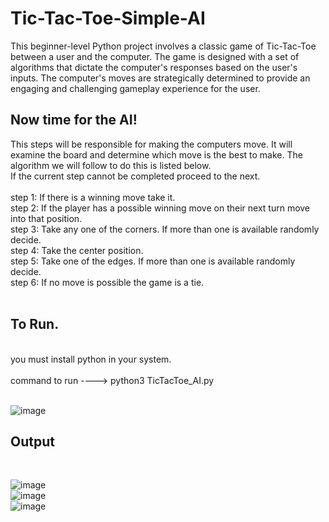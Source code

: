 # Tic-Tac-Toe-Simple-AI <br>

This beginner-level Python project involves a classic game of Tic-Tac-Toe between a user and the computer. The game is designed with a set of algorithms that dictate the computer's responses based on the user's inputs. The computer's moves are strategically determined to provide an engaging and challenging gameplay experience for the user.
<br>

## Now time for the AI!
This steps will be responsible for making the computers move. It will examine the board and determine which move is the best to make. The algorithm we will follow to do this is listed below.
<br>
If the current step cannot be completed proceed to the next. <br>
<br>
step 1: If there is a winning move take it. <br>
step 2: If the player has a possible winning move on their next turn move into that position. <br>
step 3: Take any one of the corners. If more than one is available randomly decide. <br>
step 4: Take the center position. <br>
step 5: Take one of the edges. If more than one is available randomly decide. <br>
step 6: If no move is possible the game is a tie. <br>
<br>

## To Run.

<br>
you must install python in your system.
<br> <br>
command to run  ---->  python3 TicTacToe_AI.py
<br><br>

![image](https://github.com/SatishKumar1911/Tic-Tac-Toe-Simple-AI/assets/124880943/57a2e7e0-1352-4559-adac-f48fbd3a681a)
<br>

## Output
<br>

![image](https://github.com/SatishKumar1911/Tic-Tac-Toe-Simple-AI/assets/124880943/c1a5d545-7588-4f16-9058-d451a013a576)
<br>
![image](https://github.com/SatishKumar1911/Tic-Tac-Toe-Simple-AI/assets/124880943/6a66dc67-f0ed-4eae-81ae-b8ed88337a7e)
<br>
![image](https://github.com/SatishKumar1911/Tic-Tac-Toe-Simple-AI/assets/124880943/50df59c6-bc50-494b-bad3-eef5e40db431)<br>
